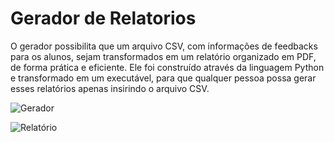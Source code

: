 # Gerador de Relatorios
 O gerador possibilita que um arquivo CSV, com informações de feedbacks para os alunos, sejam transformados em um relatório organizado em PDF, de forma prática e eficiente. Ele foi construído através da linguagem Python e transformado em um executável, para que qualquer pessoa possa gerar esses relatórios apenas insirindo o arquivo CSV.
 
![Gerador](https://github.com/user-attachments/assets/169895e5-12bd-4d12-a02a-df319d746202)

![Relatório](https://github.com/user-attachments/assets/0fc657fa-e4c2-4a87-a94e-e72438aa823a)
